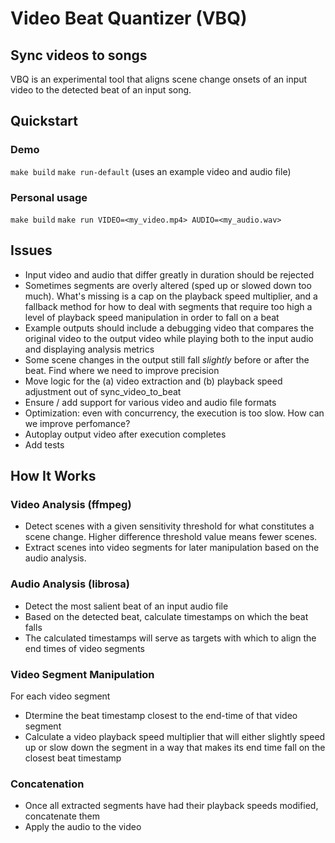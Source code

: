 # Video Beat Quantizer (VBQ)

## Sync videos to songs
VBQ is an experimental tool that aligns scene change onsets of an input video to the detected beat of an input song.

## Quickstart

### Demo
`make build`
`make run-default` (uses an example video and audio file)

### Personal usage
`make build`
`make run VIDEO=<my_video.mp4> AUDIO=<my_audio.wav>`

## Issues
* Input video and audio that differ greatly in duration should be rejected
* Sometimes segments are overly altered (sped up or slowed down too much). What's missing is a cap on the playback speed multiplier, and a fallback method for how to deal with segments that require too high a level of playback speed manipulation in order to fall on a beat
* Example outputs should include a debugging video that compares the original video to the output video while playing both to the input audio and displaying analysis metrics
* Some scene changes in the output still fall _slightly_ before or after the beat. Find where we need to improve precision
* Move logic for the (a) video extraction and (b) playback speed adjustment out of sync_video_to_beat 
* Ensure / add support for various video and audio file formats
* Optimization: even with concurrency, the execution is too slow. How can we improve perfomance?
* Autoplay output video after execution completes
* Add tests

## How It Works
### Video Analysis (ffmpeg)
* Detect scenes with a given sensitivity threshold for what constitutes a scene change. Higher difference threshold value means fewer scenes.
* Extract scenes into video segments for later manipulation based on the audio analysis.

### Audio Analysis (librosa)
* Detect the most salient beat of an input audio file
* Based on the detected beat, calculate timestamps on which the beat falls
* The calculated timestamps will serve as targets with which to align the end times of video segments

### Video Segment Manipulation
For each video segment
* Dtermine the beat timestamp closest to the end-time of that video segment
* Calculate a video playback speed multiplier that will either slightly speed up or slow down the segment in a way that makes its end time fall on the closest beat timestamp

### Concatenation
* Once all extracted segments have had their playback speeds modified, concatenate them
* Apply the audio to the video
